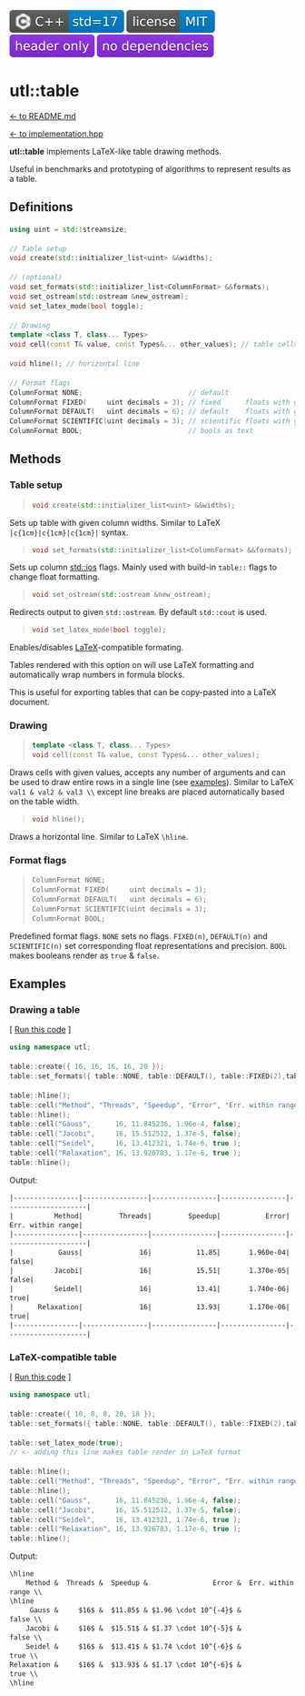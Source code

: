 [<img src ="images/icon_cpp_std_17.svg">](https://en.wikipedia.org/wiki/C%2B%2B#Standardization)
[<img src ="images/icon_license_mit.svg">](./LICENSE.md)
[<img src ="images/icon_header_only.svg">](https://en.wikipedia.org/wiki/Header-only)
[<img src ="images/icon_no_dependencies.svg">](https://github.com/DmitriBogdanov/UTL/tree/master/single_include)

# utl::table

[<- to README.md](..)

[<- to implementation.hpp](https://github.com/DmitriBogdanov/UTL/blob/master/include/UTL/table.hpp)

**utl::table** implements LaTeX-like table drawing methods.

Useful in benchmarks and prototyping of algorithms to represent results as a table.

## Definitions

```cpp
using uint = std::streamsize;

// Table setup
void create(std::initializer_list<uint> &&widths);

// (optional)
void set_formats(std::initializer_list<ColumnFormat> &&formats);
void set_ostream(std::ostream &new_ostream);
void set_latex_mode(bool toggle);

// Drawing
template <class T, class... Types>
void cell(const T& value, const Types&... other_values); // table cells

void hline(); // horizontal line

// Format flags
ColumnFormat NONE;                          // default
ColumnFormat FIXED(     uint decimals = 3); // fixed      floats with given precision
ColumnFormat DEFAULT(   uint decimals = 6); // default    floats with given precision
ColumnFormat SCIENTIFIC(uint decimals = 3); // scientific floats with given precision
ColumnFormat BOOL;                          // bools as text
```

## Methods

### Table setup

> ```cpp
> void create(std::initializer_list<uint> &&widths);
> ```

Sets up table with given column widths. Similar to LaTeX `|c{1cm}|c{1cm}|c{1cm}|` syntax.

> ```cpp
> void set_formats(std::initializer_list<ColumnFormat> &&formats);
> ```

Sets up column [std::ios](https://en.cppreference.com/w/cpp/io/ios_base/flags) flags. Mainly used with build-in `table::` flags to change float formatting.

> ```cpp
> void set_ostream(std::ostream &new_ostream);
> ```

Redirects output to given `std::ostream`. By default `std::cout` is used.

> ```cpp
> void set_latex_mode(bool toggle);
> ```

Enables/disables [LaTeX](https://en.wikipedia.org/wiki/LaTeX)-compatible formating.

Tables rendered with this option on will use LaTeX formatting and automatically wrap numbers in formula blocks.

This is useful for exporting tables that can be copy-pasted into a LaTeX document.

### Drawing

> ```cpp
> template <class T, class... Types>
> void cell(const T& value, const Types&... other_values);
> ```

Draws cells with given values, accepts any number of arguments and can be used to draw entire rows in a single line (see [examples](#drawing-a-table)). Similar to LaTeX `val1 & val2 & val3 \\` except line breaks are placed automatically based on the table width.

> ```cpp
> void hline();
> ```

Draws a horizontal line. Similar to LaTeX `\hline`.

### Format flags

> ```cpp
> ColumnFormat NONE;
> ColumnFormat FIXED(     uint decimals = 3);
> ColumnFormat DEFAULT(   uint decimals = 6);
> ColumnFormat SCIENTIFIC(uint decimals = 3);
> ColumnFormat BOOL;
> ```

Predefined format flags. `NONE` sets no flags. `FIXED(n)`, `DEFAULT(n)` and `SCIENTIFIC(n)` set corresponding float representations and precision. `BOOL` makes booleans render as `true` & `false`.

## Examples 

### Drawing a table

[ [Run this code](https://godbolt.org/#g:!((g:!((g:!((h:codeEditor,i:(filename:'1',fontScale:14,fontUsePx:'0',j:1,lang:c%2B%2B,selection:(endColumn:20,endLineNumber:11,positionColumn:20,positionLineNumber:11,selectionStartColumn:20,selectionStartLineNumber:11,startColumn:20,startLineNumber:11),source:'%23include+%3Chttps://raw.githubusercontent.com/DmitriBogdanov/UTL/master/single_include/UTL.hpp%3E%0A%0Aint+main()+%7B%0A++++using+namespace+utl%3B%0A%0A++++table::create(%7B+16,+16,+16,+16,+20+%7D)%3B%0A++++table::set_formats(%7B+table::NONE,+table::DEFAULT(),+table::FIXED(2),table::SCIENTIFIC(3),+table::BOOL+%7D)%3B%0A%0A++++table::hline()%3B%0A++++table::cell(%22Method%22,+%22Threads%22,+%22Speedup%22,+%22Error%22,+%22Err.+within+range%22)%3B%0A++++table::hline()%3B%0A++++table::cell(%22Gauss%22,++++++16,+11.845236,+1.96e-4,+false)%3B%0A++++table::cell(%22Jacobi%22,+++++16,+15.512512,+1.37e-5,+false)%3B%0A++++table::cell(%22Seidel%22,+++++16,+13.412321,+1.74e-6,+true+)%3B%0A++++table::cell(%22Relaxation%22,+16,+13.926783,+1.17e-6,+true+)%3B%0A++++table::hline()%3B%0A%7D%0A'),l:'5',n:'0',o:'C%2B%2B+source+%231',t:'0')),k:71.71783148269105,l:'4',n:'0',o:'',s:0,t:'0'),(g:!((g:!((h:compiler,i:(compiler:clang1600,filters:(b:'0',binary:'1',binaryObject:'1',commentOnly:'0',debugCalls:'1',demangle:'0',directives:'0',execute:'0',intel:'0',libraryCode:'0',trim:'1',verboseDemangling:'0'),flagsViewOpen:'1',fontScale:14,fontUsePx:'0',j:1,lang:c%2B%2B,libs:!(),options:'-std%3Dc%2B%2B17+-O2',overrides:!(),selection:(endColumn:1,endLineNumber:1,positionColumn:1,positionLineNumber:1,selectionStartColumn:1,selectionStartLineNumber:1,startColumn:1,startLineNumber:1),source:1),l:'5',n:'0',o:'+x86-64+clang+16.0.0+(Editor+%231)',t:'0')),header:(),l:'4',m:50,n:'0',o:'',s:0,t:'0'),(g:!((h:output,i:(compilerName:'x86-64+clang+16.0.0',editorid:1,fontScale:14,fontUsePx:'0',j:1,wrap:'1'),l:'5',n:'0',o:'Output+of+x86-64+clang+16.0.0+(Compiler+%231)',t:'0')),k:46.69421860597116,l:'4',m:50,n:'0',o:'',s:0,t:'0')),k:28.282168517308946,l:'3',n:'0',o:'',t:'0')),l:'2',n:'0',o:'',t:'0')),version:4) ]

```cpp
using namespace utl;

table::create({ 16, 16, 16, 16, 20 });
table::set_formats({ table::NONE, table::DEFAULT(), table::FIXED(2),table::SCIENTIFIC(3), table::BOOL });

table::hline();
table::cell("Method", "Threads", "Speedup", "Error", "Err. within range");
table::hline();
table::cell("Gauss",      16, 11.845236, 1.96e-4, false);
table::cell("Jacobi",     16, 15.512512, 1.37e-5, false);
table::cell("Seidel",     16, 13.412321, 1.74e-6, true );
table::cell("Relaxation", 16, 13.926783, 1.17e-6, true );
table::hline();
```

Output:
```
|----------------|----------------|----------------|----------------|--------------------|
|          Method|         Threads|         Speedup|           Error|   Err. within range|
|----------------|----------------|----------------|----------------|--------------------|
|           Gauss|              16|           11.85|       1.960e-04|               false|
|          Jacobi|              16|           15.51|       1.370e-05|               false|
|          Seidel|              16|           13.41|       1.740e-06|                true|
|      Relaxation|              16|           13.93|       1.170e-06|                true|
|----------------|----------------|----------------|----------------|--------------------|
```

### LaTeX-compatible table

[ [Run this code](https://godbolt.org/#g:!((g:!((g:!((h:codeEditor,i:(filename:'1',fontScale:14,fontUsePx:'0',j:1,lang:c%2B%2B,selection:(endColumn:20,endLineNumber:12,positionColumn:20,positionLineNumber:12,selectionStartColumn:20,selectionStartLineNumber:12,startColumn:20,startLineNumber:12),source:'%23include+%3Chttps://raw.githubusercontent.com/DmitriBogdanov/UTL/master/single_include/UTL.hpp%3E%0A%0Aint+main()+%7B%0A++++using+namespace+utl%3B%0A%0A++++table::create(%7B+10,+8,+8,+20,+18+%7D)%3B%0A++++table::set_formats(%7B+table::NONE,+table::DEFAULT(),+table::FIXED(2),table::SCIENTIFIC(3),+table::BOOL+%7D)%3B%0A%0A++++table::set_latex_mode(true)%3B%0A++++//+%3C-+adding+this+line+makes+table+render+in+LaTeX+format%0A%0A++++table::hline()%3B%0A++++table::cell(%22Method%22,+%22Threads%22,+%22Speedup%22,+%22Error%22,+%22Err.+within+range%22)%3B%0A++++table::hline()%3B%0A++++table::cell(%22Gauss%22,++++++16,+11.845236,+1.96e-4,+false)%3B%0A++++table::cell(%22Jacobi%22,+++++16,+15.512512,+1.37e-5,+false)%3B%0A++++table::cell(%22Seidel%22,+++++16,+13.412321,+1.74e-6,+true+)%3B%0A++++table::cell(%22Relaxation%22,+16,+13.926783,+1.17e-6,+true+)%3B%0A++++table::hline()%3B%0A%7D%0A'),l:'5',n:'0',o:'C%2B%2B+source+%231',t:'0')),k:71.71783148269105,l:'4',n:'0',o:'',s:0,t:'0'),(g:!((g:!((h:compiler,i:(compiler:clang1600,filters:(b:'0',binary:'1',binaryObject:'1',commentOnly:'0',debugCalls:'1',demangle:'0',directives:'0',execute:'0',intel:'0',libraryCode:'0',trim:'1',verboseDemangling:'0'),flagsViewOpen:'1',fontScale:14,fontUsePx:'0',j:1,lang:c%2B%2B,libs:!(),options:'-std%3Dc%2B%2B17+-O2',overrides:!(),selection:(endColumn:1,endLineNumber:1,positionColumn:1,positionLineNumber:1,selectionStartColumn:1,selectionStartLineNumber:1,startColumn:1,startLineNumber:1),source:1),l:'5',n:'0',o:'+x86-64+clang+16.0.0+(Editor+%231)',t:'0')),header:(),l:'4',m:50,n:'0',o:'',s:0,t:'0'),(g:!((h:output,i:(compilerName:'x86-64+clang+16.0.0',editorid:1,fontScale:14,fontUsePx:'0',j:1,wrap:'1'),l:'5',n:'0',o:'Output+of+x86-64+clang+16.0.0+(Compiler+%231)',t:'0')),k:46.69421860597116,l:'4',m:50,n:'0',o:'',s:0,t:'0')),k:28.282168517308946,l:'3',n:'0',o:'',t:'0')),l:'2',n:'0',o:'',t:'0')),version:4) ]

```cpp
using namespace utl;

table::create({ 10, 8, 8, 20, 18 });
table::set_formats({ table::NONE, table::DEFAULT(), table::FIXED(2),table::SCIENTIFIC(3), table::BOOL });

table::set_latex_mode(true);
// <- adding this line makes table render in LaTeX format

table::hline();
table::cell("Method", "Threads", "Speedup", "Error", "Err. within range");
table::hline();
table::cell("Gauss",      16, 11.845236, 1.96e-4, false);
table::cell("Jacobi",     16, 15.512512, 1.37e-5, false);
table::cell("Seidel",     16, 13.412321, 1.74e-6, true );
table::cell("Relaxation", 16, 13.926783, 1.17e-6, true );
table::hline();
```

Output:
```
\hline
    Method &  Threads &  Speedup &                Error &  Err. within range \\
\hline
     Gauss &     $16$ &  $11.85$ & $1.96 \cdot 10^{-4}$ &              false \\
    Jacobi &     $16$ &  $15.51$ & $1.37 \cdot 10^{-5}$ &              false \\
    Seidel &     $16$ &  $13.41$ & $1.74 \cdot 10^{-6}$ &               true \\
Relaxation &     $16$ &  $13.93$ & $1.17 \cdot 10^{-6}$ &               true \\
\hline
```